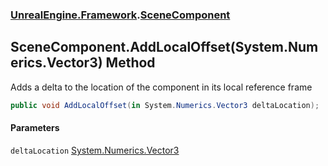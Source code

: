 ### [UnrealEngine.Framework](./UnrealEngine-Framework.md 'UnrealEngine.Framework').[SceneComponent](./UnrealEngine-Framework-SceneComponent.md 'UnrealEngine.Framework.SceneComponent')
## SceneComponent.AddLocalOffset(System.Numerics.Vector3) Method
Adds a delta to the location of the component in its local reference frame  
```csharp
public void AddLocalOffset(in System.Numerics.Vector3 deltaLocation);
```
#### Parameters
<a name='UnrealEngine-Framework-SceneComponent-AddLocalOffset(System-Numerics-Vector3)-deltaLocation'></a>
`deltaLocation` [System.Numerics.Vector3](https://docs.microsoft.com/en-us/dotnet/api/System.Numerics.Vector3 'System.Numerics.Vector3')  
  
